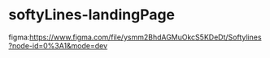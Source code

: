# softyLines-landingPage
figma:https://www.figma.com/file/ysmm2BhdAGMuOkcS5KDeDt/Softylines?node-id=0%3A1&mode=dev
